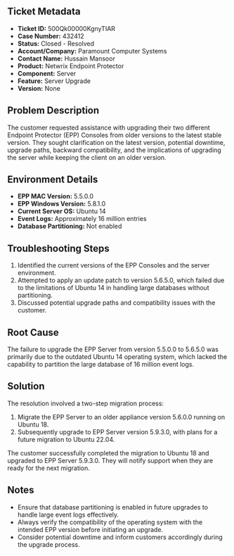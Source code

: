 ## Ticket Metadata
- **Ticket ID:** 500Qk00000KgnyTIAR
- **Case Number:** 432412
- **Status:** Closed - Resolved
- **Account/Company:** Paramount Computer Systems
- **Contact Name:** Hussain Mansoor
- **Product:** Netwrix Endpoint Protector
- **Component:** Server
- **Feature:** Server Upgrade
- **Version:** None

## Problem Description
The customer requested assistance with upgrading their two different Endpoint Protector (EPP) Consoles from older versions to the latest stable version. They sought clarification on the latest version, potential downtime, upgrade paths, backward compatibility, and the implications of upgrading the server while keeping the client on an older version.

## Environment Details
- **EPP MAC Version:** 5.5.0.0
- **EPP Windows Version:** 5.8.1.0
- **Current Server OS:** Ubuntu 14
- **Event Logs:** Approximately 16 million entries
- **Database Partitioning:** Not enabled

## Troubleshooting Steps
1. Identified the current versions of the EPP Consoles and the server environment.
2. Attempted to apply an update patch to version 5.6.5.0, which failed due to the limitations of Ubuntu 14 in handling large databases without partitioning.
3. Discussed potential upgrade paths and compatibility issues with the customer.

## Root Cause
The failure to upgrade the EPP Server from version 5.5.0.0 to 5.6.5.0 was primarily due to the outdated Ubuntu 14 operating system, which lacked the capability to partition the large database of 16 million event logs.

## Solution
The resolution involved a two-step migration process:
1. Migrate the EPP Server to an older appliance version 5.6.0.0 running on Ubuntu 18.
2. Subsequently upgrade to EPP Server version 5.9.3.0, with plans for a future migration to Ubuntu 22.04.

The customer successfully completed the migration to Ubuntu 18 and upgraded to EPP Server 5.9.3.0. They will notify support when they are ready for the next migration.

## Notes
- Ensure that database partitioning is enabled in future upgrades to handle large event logs effectively.
- Always verify the compatibility of the operating system with the intended EPP version before initiating an upgrade.
- Consider potential downtime and inform customers accordingly during the upgrade process.